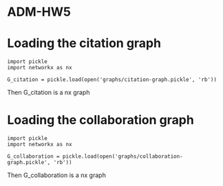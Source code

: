 # ADM-HW5

# Loading the citation graph

```
import pickle
import networkx as nx

G_citation = pickle.load(open('graphs/citation-graph.pickle', 'rb'))
```

Then G_citation is a nx graph

# Loading the collaboration graph

```
import pickle
import networkx as nx

G_collaboration = pickle.load(open('graphs/collaboration-graph.pickle', 'rb'))
```

Then G_collaboration is a nx graph